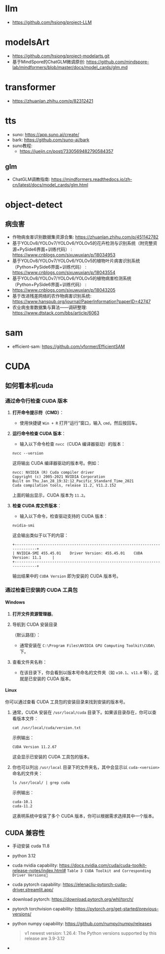 # llm
+ https://github.com/hsiong/project-LLM

# modelsArt
+ https://github.com/hsiong/project-modelarts.git
+ 基于MindSpore的ChatGLM微调原创: https://github.com/mindspore-lab/mindformers/blob/master/docs/model_cards/glm.md

# transformer
+ https://zhuanlan.zhihu.com/p/82312421

# tts
+ suno: https://app.suno.ai/create/
+ bark: https://github.com/suno-ai/bark
+ suno教程:
  + https://juejin.cn/post/7330569482790584357

## glm
+ ChatGLM调教指南: https://mindformers.readthedocs.io/zh-cn/latest/docs/model_cards/glm.html

# object-detect
## 病虫害
+ 作物病虫害识别数据集资源合集: https://zhuanlan.zhihu.com/p/451142782
+ 基于YOLOv8/YOLOv7/YOLOv6/YOLOv5的花卉检测与识别系统（附完整资源+PySide6界面+训练代码） : https://www.cnblogs.com/sixuwuxian/p/18034953
+ 基于YOLOv8/YOLOv7/YOLOv6/YOLOv5的植物叶片病害识别系统（Python+PySide6界面+训练代码） : https://www.cnblogs.com/sixuwuxian/p/18043554
+ 基于YOLOv8/YOLOv7/YOLOv6/YOLOv5的植物病害检测系统（Python+PySide6界面+训练代码） :
+ https://www.cnblogs.com/sixuwuxian/p/18043205
+ 基于改进残差网络的农作物病害识别系统: https://www.hanspub.org/journal/PaperInformation?paperID=42747
+ 农业病虫害数据集与算法——调研整理: https://www.dtstack.com/bbs/article/6063


# sam
+ efficient-sam: https://github.com/yformer/EfficientSAM

# CUDA

## 如何看本机cuda

### **通过命令行检查 CUDA 版本**

1. **打开命令提示符（CMD）**：

   - 使用快捷键 `Win + R` 打开“运行”窗口，输入 `cmd`，然后按回车。

2. **运行命令检查 CUDA 版本**：

   - 输入以下命令检查 `nvcc`（CUDA 编译器驱动）的版本：

   ```
   nvcc --version
   ```

   这将输出 CUDA 编译器驱动的版本号。例如：

   ```
   nvcc: NVIDIA (R) Cuda compiler driver
   Copyright (c) 2005-2021 NVIDIA Corporation
   Built on Thu_Jan_28_19:32:12_Pacific_Standard_Time_2021
   Cuda compilation tools, release 11.2, V11.2.152
   ```

   上面的输出显示，CUDA 版本为 `11.2`。

3. **检查 CUDA 库文件版本**：

   - 输入以下命令，检查驱动支持的 CUDA 版本：

   ```
   nvidia-smi
   ```

   这会输出类似于以下的内容：

   ```
   +-----------------------------------------------------------------------------+
   | NVIDIA-SMI 455.45.01    Driver Version: 455.45.01    CUDA Version: 11.1     |
   +-----------------------------------------------------------------------------+
   ```

   输出结果中的 `CUDA Version` 即为安装的 CUDA 版本号。

### **通过检查已安装的 CUDA 工具包**

#### Windows

1. **打开文件资源管理器**。

2. 导航到 CUDA 安装目录

   （默认路径）：

   - 通常安装在 `C:\Program Files\NVIDIA GPU Computing Toolkit\CUDA\` 下。

3. 查看文件夹名称：

   - 在该目录下，你会看到以版本号命名的文件夹（如 `v10.1`、`v11.0` 等），这就是已安装的 CUDA 版本。

#### Linux

你可以通过查看 CUDA 工具包的安装目录来找到安装的版本号。

1. 通常，CUDA 安装在 `/usr/local/cuda` 目录下。如果该目录存在，你可以查看版本文件：

   ```
   cat /usr/local/cuda/version.txt
   ```

   示例输出：

   ```
   CUDA Version 11.2.67
   ```

   这会显示已安装的 CUDA 工具包的版本。

2. 你也可以列出 `/usr/local` 目录下的文件夹名，其中会显示以 `cuda-<version>` 命名的文件夹：

   ```
   ls /usr/local/ | grep cuda
   ```

   示例输出：

   ```
   cuda-10.1
   cuda-11.2
   ```

   这表明系统中安装了多个 CUDA 版本，你可以根据需求选择其中一个版本。

## CUDA 兼容性

+ 手动安装 cuda 11.8

+ python 3.12 

+ cuda nvidia capability: https://docs.nvidia.com/cuda/cuda-toolkit-release-notes/index.html#
  `Table 3 CUDA Toolkit and Corresponding Driver Versions`

+ cuda pytorch capability: https://elenacliu-pytorch-cuda-driver.streamlit.app/

+ download pytorch: https://download.pytorch.org/whl/torch/

+ pytorch torchvision capability: https://pytorch.org/get-started/previous-versions/

+ python numpy capability: https://github.com/numpy/numpy/releases

  > v1 newest version: 1.26.4: The Python versions supported by this release are 3.9-3.12

+ 